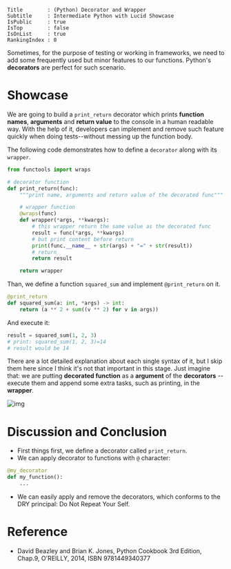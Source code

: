 ```
Title        : (Python) Decorator and Wrapper
Subtitle     : Intermediate Python with Lucid Showcase
IsPublic     : true
IsTop        : false
IsOnList     : true
RankingIndex : 0
```

Sometimes, for the purpose of testing or working in frameworks, we need to add some frequently used but minor features to our functions. Python's **decorators** are perfect for such scenario.


# Showcase

We are going to build a `print_return` decorator which prints **function names**, **arguments** and **return value** to the console in a human readable way. With the help of it, developers can implement and remove such feature quickly when doing tests--without messing up the function body.

The following code demonstrates how to define a `decorator` along with its `wrapper`.

```python
from functools import wraps

# decorator function
def print_return(func):
    """print name, arguments and return value of the decorated func"""

    # wrapper function
    @wraps(func)
    def wrapper(*args, **kwargs):
        # this wrapper return the same value as the decorated func
        result = func(*args, **kwargs)
        # but print content before return
        print(func.__name__ + str(args) + "=" + str(result))
        # return
        return result

    return wrapper
```

Than, we define a function `squared_sum` and implement `@print_return` on it.

```python
@print_return
def squared_sum(a: int, *args) -> int:
    return (a ** 2 + sum((v ** 2) for v in args))
```

And execute it:

```python
result = squared_sum(1, 2, 3)
# print: squared_sum(1, 2, 3)=14
# result would be 14
```
There are a lot detailed explanation about each single syntax of it, but I skip them here since I think it's not that important in this stage. Just imagine that: we are putting **decorated function** as a **argument** of the **decorators** --  execute them and append some extra tasks, such as printing, in the **wrapper**.

![img](https://someones.tw/static/img/postImg/lucid_showcase_04.png)

# Discussion and Conclusion

- First things first, we define a decorator called `print_return`.
- We can apply decorator to functions with `@` character:
```python
@my_decorator
def my_function():
    ...
```
- We can easily apply and remove the decorators, which conforms to the DRY principal: Do Not Repeat Your Self.

# Reference

* David Beazley and Brian K. Jones, Python Cookbook 3rd Edition, Chap.9, O'REILLY, 2014, ISBN 9781449340377
